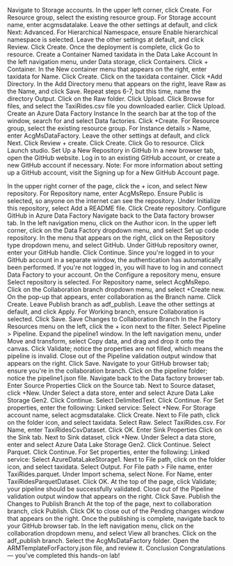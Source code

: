 
Navigate to Storage accounts.
In the upper left corner, click Create.
For Resource group, select the existing resource group.
For Storage account name, enter acgmsdatalake.
Leave the other settings at default, and click Next: Advanced.
For Hierarchical Namespace, ensure Enable hierarchical namespace is selected.
Leave the other settings at default, and click Review.
Click Create.
Once the deployment is complete, click Go to resource.
Create a Container Named taxidata in the Data Lake Account
In the left navigation menu, under Data storage, click Containers.
Click + Container.
In the New container menu that appears on the right, enter taxidata for Name.
Click Create.
Click on the taxidata container.
Click +Add Directory.
In the Add Directory menu that appears on the right, leave Raw as the Name, and click Save.
Repeat steps 6-7, but this time, name the directory Output.
Click on the Raw folder.
Click Upload.
Click Browse for files, and select the TaxiRides.csv file you downloaded earlier.
Click Upload.
Create an Azure Data Factory Instance
In the search bar at the top of the window, search for and select Data factories.
Click +Create.
For Resource group, select the existing resource group.
For Instance details > Name, enter AcgMsDataFactory.
Leave the other settings at default, and click Next.
Click Review + create.
Click Create.
Click Go to resource.
Click Launch studio.
Set Up a New Repository in GitHub
In a new browser tab, open the GitHub website. Log in to an existing GitHub account, or create a new GitHub account if necessary.
Note: For more information about setting up a GitHub account, visit the Signing up for a New GitHub Account page.

In the upper right corner of the page, click the + icon, and select New repository.
For Repository name, enter AcgMsRepo.
Ensure Public is selected, so anyone on the internet can see the repository.
Under Initialize this repository, select Add a README file.
Click Create repository.
Configure GitHub in Azure Data Factory
Navigate back to the Data factory browser tab.
In the left navigation menu, click on the Author icon.
In the upper left corner, click on the Data Factory dropdown menu, and select Set up code repository.
In the menu that appears on the right, click on the Repository type dropdown menu, and select GitHub.
Under GitHub repository owner, enter your GitHub handle.
Click Continue. Since you're logged in to your GitHub account in a separate window, the authentication has automatically been performed. If you're not logged in, you will have to log in and connect Data Factory to your account.
On the Configure a repository menu, ensure Select repository is selected.
For Repository name, select AcgMsRepo.
Click on the Collaboration branch dropdown menu, and select +Create new.
On the pop-up that appears, enter collaboration as the Branch name.
Click Create.
Leave Publish branch as adf_publish.
Leave the other settings at default, and click Apply.
For Working branch, ensure Collaboration is selected.
Click Save.
Save Changes to Collaboration Branch
In the Factory Resources menu on the left, click the + icon next to the filter.
Select Pipeline > Pipeline.
Expand the pipeline1 window.
In the left navigation menu, under Move and transform, select Copy data, and drag and drop it onto the canvas.
Click Validate; notice the properties are not filled, which means the pipeline is invalid.
Close out of the Pipeline validation output window that appears on the right.
Click Save.
Navigate to your GitHub browser tab; ensure you're in the collaboration branch.
Click on the pipeline folder; notice the pipeline1.json file.
Navigate back to the Data factory browser tab.
Enter Source Properties
Click on the Source tab.
Next to Source dataset, click +New.
Under Select a data store, enter and select Azure Data Lake Storage Gen2.
Click Continue.
Select DelimitedText.
Click Continue.
For Set properties, enter the following:
Linked service: Select +New.
For Storage account name, select acgmsdatalake.
Click Create.
Next to File path, click on the folder icon, and select taxidata.
Select Raw.
Select TaxiRides.csv.
For Name, enter TaxiRidesCsvDataset.
Click OK.
Enter Sink Properties
Click on the Sink tab.
Next to Sink dataset, click +New.
Under Select a data store, enter and select Azure Data Lake Storage Gen2.
Click Continue.
Select Parquet.
Click Continue.
For Set properties, enter the following:
Linked service: Select AzureDataLakeStorage1.
Next to File path, click on the folder icon, and select taxidata.
Select Output.
For File path > File name, enter TaxiRides.parquet.
Under Import schema, select None.
For Name, enter TaxiRidesParquetDataset.
Click OK.
At the top of the page, click Validate; your pipeline should be successfully validated.
Close out of the Pipeline validation output window that appears on the right.
Click Save.
Publish the Changes to Publish Branch
At the top of the page, next to collaboration branch, click Publish.
Click OK to close out of the Pending changes window that appears on the right.
Once the publishing is complete, navigate back to your GitHub browser tab.
In the left navigation menu, click on the collaboration dropdown menu, and select View all branches.
Click on the adf_publish branch.
Select the AcgMsDataFactory folder.
Open the ARMTemplateForFactory.json file, and review it.
Conclusion
Congratulations — you've completed this hands-on lab!
